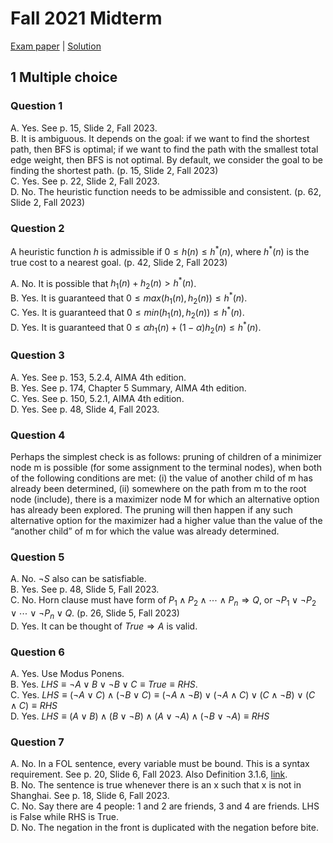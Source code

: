 # Fall 2021 Midterm

[Exam paper](https://nbviewer.org/github/i-TechX/iTechX/blob/file-base/courses/CS181/CS181.01_Fall_2021/Exam%20%E8%80%83%E8%AF%95/F21_CS181_Midterm.pdf) | [Solution](https://nbviewer.org/github/i-TechX/iTechX/blob/file-base/courses/CS181/CS181.01_Fall_2021/Exam%20%E8%80%83%E8%AF%95/F21_CS181_Midterm_solution.pdf)

## 1 Multiple choice

### Question 1

A. Yes. See p. 15, Slide 2, Fall 2023.  
B. It is ambiguous. It depends on the goal: if we want to find the shortest path, then BFS is optimal; if we want to find the path with the smallest total edge weight, then BFS is not optimal. By default, we consider the goal to be finding the shortest path. (p. 15, Slide 2, Fall 2023)  
C. Yes. See p. 22, Slide 2, Fall 2023.  
D. No. The heuristic function needs to be admissible and consistent. (p. 62, Slide 2, Fall 2023)

### Question 2

A heuristic function $h$ is admissible if $0 \leq h(n) \leq h^*(n)$, where $h^*(n)$ is the true cost to a nearest goal. (p. 42, Slide 2, Fall 2023)

A. No. It is possible that $h_1(n)+h_2(n)\gt h^*(n)$.  
B. Yes. It is guaranteed that $0 \leq max(h_1(n), h_2(n)) \leq h^*(n)$.  
C. Yes. It is guaranteed that $0 \leq min(h_1(n), h_2(n)) \leq h^*(n)$.  
D. Yes. It is guaranteed that $0 \leq \alpha h_1(n) + (1-\alpha) h_2(n) \leq h^*(n)$.

### Question 3

A. Yes. See p. 153, 5.2.4, AIMA 4th edition.  
B. Yes. See p. 174, Chapter 5 Summary, AIMA 4th edition.  
C. Yes. See p. 150, 5.2.1, AIMA 4th edition.  
D. Yes. See p. 48, Slide 4, Fall 2023.

### Question 4

Perhaps the simplest check is as follows: pruning of children of a minimizer node m is possible (for some assignment to the terminal nodes), when both of the following conditions are met: (i) the value of another child of m has already been determined, (ii) somewhere on the path from m to the root node (include), there is a maximizer node M for which an alternative option has already been explored. The pruning will then happen if any such alternative option for the maximizer had a higher value than the value of the “another child” of m for which the value was already determined.

### Question 5

A. No. $\neg S$ also can be satisfiable.  
B. Yes. See p. 48, Slide 5, Fall 2023.  
C. No. Horn clause must have form of $P_1 \land P_2 \land \cdots \land P_n \Rightarrow Q$, or $\neg P_1 \lor \neg P_2 \lor \cdots \lor \neg P_n \lor Q$. (p. 26, Slide 5, Fall 2023)  
D. Yes. It can be thought of $True \Rightarrow A$ is valid.

### Question 6

A. Yes. Use Modus Ponens.  
B. Yes. $LHS \equiv \neg A \lor B \lor \neg B \lor C \equiv True \equiv RHS$.  
C. Yes. $LHS \equiv (\neg A \lor C) \land (\neg B \lor C) \equiv (\neg A \land \neg B) \lor (\neg A \land C) \lor (C \land \neg B) \lor (C \land C) \equiv RHS$  
D. Yes. $LHS \equiv (A \lor B) \land (B \lor \neg B) \land (A \lor \neg A) \land (\neg B \lor \neg A) \equiv RHS$

### Question 7

A. No. In a FOL sentence, every variable must be bound. This is a syntax requirement. See p. 20, Slide 6, Fall 2023. Also Definition 3.1.6, [link](https://eng.libretexts.org/Bookshelves/Computer_Science/Programming_and_Computation_Fundamentals/An_Introduction_to_Ontology_Engineering_(Keet)/03%3A_First_Order_Logic_and_Automated_Reasoning_in_a_Nutshell/3.01%3A_First_Order_Logic_Syntax_and_Semantics).  
B. No. The sentence is true whenever there is an x such that x is not in Shanghai. See p. 18, Slide 6, Fall 2023.  
C. No. Say there are 4 people: 1 and 2 are friends, 3 and 4 are friends. LHS is False while RHS is True.  
D. No. The negation in the front is duplicated with the negation before bite.
